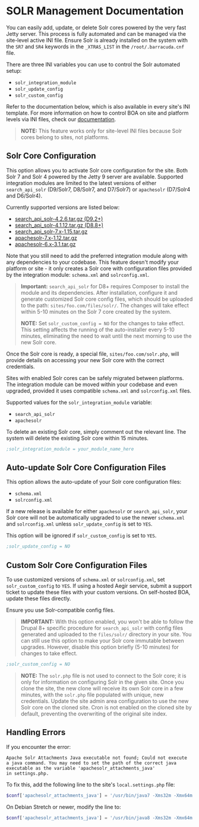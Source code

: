 
# SOLR Management Documentation

You can easily add, update, or delete Solr cores powered by the very fast Jetty server. This process is fully automated and can be managed via the site-level active INI file. Ensure Solr is already installed on the system with the `SR7` and `SR4` keywords in the `_XTRAS_LIST` in the `/root/.barracuda.cnf` file.

There are three INI variables you can use to control the Solr automated setup:
- `solr_integration_module`
- `solr_update_config`
- `solr_custom_config`

Refer to the documentation below, which is also available in every site's INI template. For more information on how to control BOA on site and platform levels via INI files, check our [documentation](https://github.com/omega8cc/boa/tree/5.x-dev/docs/https://omega8.cc/node/293).

> **NOTE:** This feature works only for site-level INI files because Solr cores belong to sites, not platforms.

## Solr Core Configuration

This option allows you to activate Solr core configuration for the site. Both Solr 7 and Solr 4 powered by the Jetty 9 server are available. Supported integration modules are limited to the latest versions of either `search_api_solr` (D9/Solr7, D8/Solr7, and D7/Solr7) or `apachesolr` (D7/Solr4 and D6/Solr4).

Currently supported versions are listed below:
- [search_api_solr-4.2.6.tar.gz (D9.2+)](https://ftp.drupal.org/files/projects/search_api_solr-4.2.6.tar.gz)
- [search_api_solr-4.1.12.tar.gz (D8.8+)](https://ftp.drupal.org/files/projects/search_api_solr-4.1.12.tar.gz)
- [search_api_solr-7.x-1.15.tar.gz](https://ftp.drupal.org/files/projects/search_api_solr-7.x-1.15.tar.gz)
- [apachesolr-7.x-1.12.tar.gz](https://ftp.drupal.org/files/projects/apachesolr-7.x-1.12.tar.gz)
- [apachesolr-6.x-3.1.tar.gz](https://ftp.drupal.org/files/projects/apachesolr-6.x-3.1.tar.gz)

Note that you still need to add the preferred integration module along with any dependencies to your codebase. This feature doesn't modify your platform or site - it only creates a Solr core with configuration files provided by the integration module: `schema.xml` and `solrconfig.xml`.

> **Important:** `search_api_solr` for D8+ requires Composer to install the module and its dependencies. After installation, configure it and generate customized Solr core config files, which should be uploaded to the path: `sites/foo.com/files/solr/`. The changes will take effect within 5-10 minutes on the Solr 7 core created by the system.
>
> **NOTE:** Set `solr_custom_config = NO` for the changes to take effect. This setting affects the running of the auto-installer every 5-10 minutes, eliminating the need to wait until the next morning to use the new Solr core.

Once the Solr core is ready, a special file, `sites/foo.com/solr.php`, will provide details on accessing your new Solr core with the correct credentials.

Sites with enabled Solr cores can be safely migrated between platforms. The integration module can be moved within your codebase and even upgraded, provided it uses compatible `schema.xml` and `solrconfig.xml` files.

Supported values for the `solr_integration_module` variable:
- `search_api_solr`
- `apachesolr`

To delete an existing Solr core, simply comment out the relevant line. The system will delete the existing Solr core within 15 minutes.

```ini
;solr_integration_module = your_module_name_here
```

## Auto-update Solr Core Configuration Files

This option allows the auto-update of your Solr core configuration files:
- `schema.xml`
- `solrconfig.xml`

If a new release is available for either `apachesolr` or `search_api_solr`, your Solr core will not be automatically upgraded to use the newer `schema.xml` and `solrconfig.xml` unless `solr_update_config` is set to `YES`.

This option will be ignored if `solr_custom_config` is set to `YES`.

```ini
;solr_update_config = NO
```

## Custom Solr Core Configuration Files

To use customized versions of `schema.xml` or `solrconfig.xml`, set `solr_custom_config` to `YES`. If using a hosted Aegir service, submit a support ticket to update these files with your custom versions. On self-hosted BOA, update these files directly.

Ensure you use Solr-compatible config files.

> **IMPORTANT:** With this option enabled, you won't be able to follow the Drupal 8+ specific procedure for `search_api_solr` with config files generated and uploaded to the `files/solr/` directory in your site. You can still use this option to make your Solr core immutable between upgrades. However, disable this option briefly (5-10 minutes) for changes to take effect.

```ini
;solr_custom_config = NO
```

> **NOTE:** The `solr.php` file is not used to connect to the Solr core; it is only for information on configuring Solr in the given site. Once you clone the site, the new clone will receive its own Solr core in a few minutes, with the `solr.php` file populated with unique, new credentials. Update the site admin area configuration to use the new Solr core on the cloned site. Cron is not enabled on the cloned site by default, preventing the overwriting of the original site index.

## Handling Errors

If you encounter the error:

```
Apache Solr Attachments Java executable not found; Could not execute
a java command. You may need to set the path of the correct java
executable as the variable 'apachesolr_attachments_java'
in settings.php.
```

To fix this, add the following line to the site's `local.settings.php` file:

```php
$conf['apachesolr_attachments_java'] = '/usr/bin/java7 -Xms32m -Xmx64m';
```

On Debian Stretch or newer, modify the line to:

```php
$conf['apachesolr_attachments_java'] = '/usr/bin/java8 -Xms32m -Xmx64m';
```
